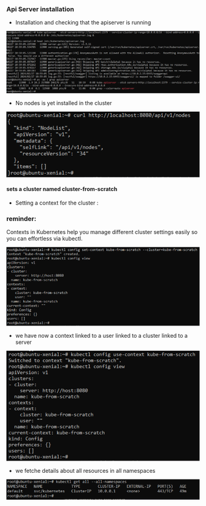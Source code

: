 ### Api Server installation

- Installation and checking that the apiserver is running

![alt text](images2/i4-1.png)

- No nodes is yet installed in the cluster 

![alt text](images2/i4-2.png)

#### sets a cluster named cluster-from-scratch 


- Setting a context for the cluster :
### reminder:
 Contexts in Kubernetes help you manage different cluster settings easily so you can effortless via kubectl.

![alt text](images2/i4-4.png)

- we have now a context linked to a user linked to a cluster linked to a server

![alt text](images2/i4-5.png)

-   we fetche details about all resources in all namespaces 

![alt text](images2/i4-6.png)